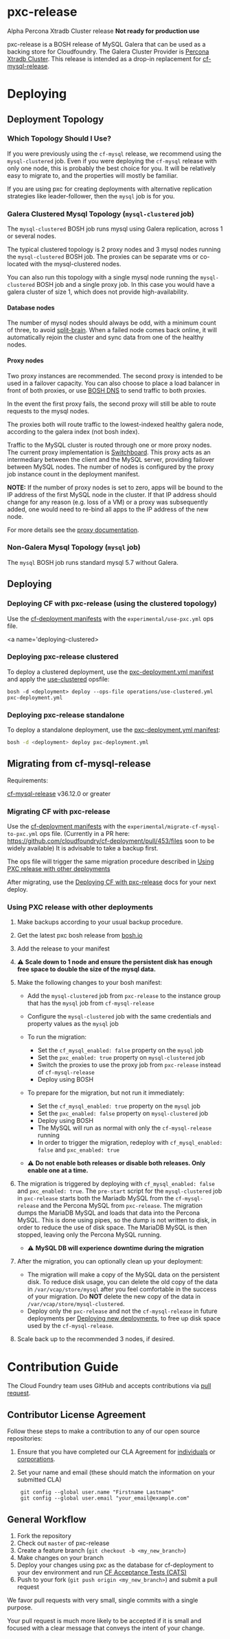 # pxc-release

Alpha Percona Xtradb Cluster release **Not ready for production use**

pxc-release is a BOSH release of MySQL Galera that can be used as a backing store for Cloudfoundry. The Galera Cluster Provider is [Percona Xtradb Cluster](https://www.percona.com/software/mysql-database/percona-xtradb-cluster).
This release is intended as a drop-in replacement for [cf-mysql-release](https://github.com/cloudfoundry/cf-mysql-release).

<a name='deploying'></a>
# Deploying

## Deployment Topology

### Which Topology Should I Use?

If you were previously using the `cf-mysql` release, we recommend using the `mysql-clustered` job. Even if you were deploying the `cf-mysql` release with only one node, this is probably the best choice for you. It will be relatively easy to migrate to, and the properties will mostly be familiar.

If you are using pxc for creating deployments with alternative replication strategies like leader-follower, then the `mysql` job is for you.

### Galera Clustered Mysql Topology (`mysql-clustered` job)
The `mysql-clustered` BOSH job runs mysql using Galera replication, across 1 or several nodes.

The typical clustered topology is 2 proxy nodes and 3 mysql nodes running the `mysql-clustered` BOSH job. The proxies can be separate vms or co-located with the mysql-clustered nodes.

You can also run this topology with a single mysql node running the `mysql-clustered` BOSH job and a single proxy job. In this case you would have a galera cluster of size 1, which does not provide high-availability.
#### Database nodes

The number of mysql nodes should always be odd, with a minimum count of three, to avoid [split-brain](http://en.wikipedia.org/wiki/Split-brain\_\(computing\)).
When a failed node comes back online, it will automatically rejoin the cluster and sync data from one of the healthy nodes.

#### Proxy nodes

Two proxy instances are recommended. The second proxy is intended to be used in a failover capacity. You can also choose to place a load balancer in front of both proxies, or use [BOSH DNS](https://bosh.io/docs/dns.html) to send traffic to both proxies.

In the event the first proxy fails, the second proxy will still be able to route requests to the mysql nodes.

The proxies both will route traffic to the lowest-indexed healthy galera node, according to the galera index (not bosh index).

Traffic to the MySQL cluster is routed through one or more proxy nodes. The current proxy implementation is [Switchboard](https://github.com/cloudfoundry-incubator/switchboard). This proxy acts as an intermediary between the client and the MySQL server, providing failover between MySQL nodes. The number of nodes is configured by the proxy job instance count in the deployment manifest.

**NOTE:** If the number of proxy nodes is set to zero, apps will be bound to the IP address of the first MySQL node in the cluster. If that IP address should change for any reason (e.g. loss of a VM) or a proxy was subsequently added, one would need to re-bind all apps to the IP address of the new node.

For more details see the [proxy documentation](/docs/proxy.md).


### Non-Galera Mysql Topology (`mysql` job)

The `mysql` BOSH job runs standard mysql 5.7 without Galera.

<a name='deploying-new-deployments'></a>
## Deploying
<a name='deploying-with-cf-deployment'></a>
### Deploying CF with pxc-release (using the clustered topology)
Use the [cf-deployment manifests](https://github.com/cloudfoundry/cf-deployment) with the `experimental/use-pxc.yml` ops file.

<a name='deploying-clustered></a>
### Deploying pxc-release clustered

To deploy a clustered deployment, use the [pxc-deployment.yml manifest](pxc-deployment.yml) and apply the [use-clustered](operations/use-clustered.yml) opsfile:

```
bosh -d <deployment> deploy --ops-file operations/use-clustered.yml pxc-deployment.yml
```

<a name='deploying-standalone'></a>
### Deploying pxc-release standalone

To deploy a standalone deployment, use the [pxc-deployment.yml manifest](pxc-deployment.yml):

```bash
bosh -d <deployment> deploy pxc-deployment.yml
```

<a name='migrating-with-cf-deployment'></a>
## Migrating from cf-mysql-release

Requirements:

[cf-mysql-release](https://github.com/cloudfoundry/cf-mysql-release/) v36.12.0 or greater

<a name='migrating-with-cf-deployment'></a>
### Migrating CF with pxc-release
Use the [cf-deployment manifests](https://github.com/cloudfoundry/cf-deployment) with the `experimental/migrate-cf-mysql-to-pxc.yml` ops file. (Currently in a PR here: https://github.com/cloudfoundry/cf-deployment/pull/453/files soon to be widely available) It is advisable to take a backup first.

The ops file will trigger the same migration procedure described in [Using PXC release with other deployments](#migrating-with-non-cf-deployments)

After migrating, use the [Deploying CF with pxc-release](#deploying-with-cf-deployment) docs for your next deploy.

<a name='migrating-with-non-cf-deployments'></a>
### Using PXC release with other deployments

1. Make backups according to your usual backup procedure.
1. Get the latest pxc bosh release from [bosh.io](http://bosh.io/releases/github.com/cloudfoundry-incubator/pxc-release)
2. Add the release to your manifest
2. ⚠️ **Scale down to 1 node and ensure the persistent disk has enough free space to double the size of the mysql data.**
3. Make the following changes to your bosh manifest:
   * Add the `mysql-clustered` job from `pxc-release` to the instance group that has the `mysql` job from `cf-mysql-release`
   * Configure the `mysql-clustered` job with the same credentials and property values as the `mysql` job
   * To run the migration:
      * Set the `cf_mysql_enabled: false` property on the `mysql` job
      * Set the `pxc_enabled: true` property on `mysql-clustered` job
      * Switch the proxies to use the proxy job from `pxc-release` instead of `cf-mysql-release`
      * Deploy using BOSH

   * To prepare for the migration, but not run it immediately:
      * Set the `cf_mysql_enabled: true` property on the `mysql` job
      * Set the `pxc_enabled: false` property on `mysql-clustered` job
      * Deploy using BOSH
      * The MySQL will run as normal with only the `cf-mysql-release` running
      * In order to trigger the migration, redeploy with `cf_mysql_enabled: false` and `pxc_enabled: true`

   * ⚠️ **Do not enable both releases or disable both releases. Only enable one at a time.**
4. The migration is triggered by deploying with `cf_mysql_enabled: false` and `pxc_enabled: true`. The `pre-start` script for the `mysql-clustered` job in `pxc-release` starts both the Mariadb MySQL from the `cf-mysql-release` and the Percona MySQL from `pxc-release`. The migration dumps the MariaDB MySQL and loads that data into the Percona MySQL. This is done using pipes, so the dump is not written to disk, in order to reduce the use of disk space. The MariaDB MySQL is then stopped, leaving only the Percona MySQL running.
   * ⚠️ **MySQL DB will experience downtime during the migration**
5. After the migration, you can optionally clean up your deployment:
   * The migration will make a copy of the MySQL data on the persistent disk. To reduce disk usage, you can delete the old copy of the data in `/var/vcap/store/mysql` after you feel comfortable in the success of your migration. Do **NOT** delete the new copy of the data in `/var/vcap/store/mysql-clustered`.
   * Deploy only the `pxc-release` and not the `cf-mysql-release` in future deployments per [Deploying new deployments](#deploying-new-deployments), to free up disk space used by the `cf-mysql-release`.

6. Scale back up to the recommended 3 nodes, if desired.

<a name='contribution-guide'></a>
# Contribution Guide

The Cloud Foundry team uses GitHub and accepts contributions via
[pull request](https://help.github.com/articles/using-pull-requests).

## Contributor License Agreement

Follow these steps to make a contribution to any of our open source repositories:

1. Ensure that you have completed our CLA Agreement for
  [individuals](https://www.cloudfoundry.org/pdfs/CFF_Individual_CLA.pdf) or
  [corporations](https://www.cloudfoundry.org/pdfs/CFF_Corporate_CLA.pdf).

1. Set your name and email (these should match the information on your submitted CLA)

        git config --global user.name "Firstname Lastname"
        git config --global user.email "your_email@example.com"

## General Workflow

1. Fork the repository
1. Check out `master` of pxc-release
1. Create a feature branch (`git checkout -b <my_new_branch>`)
1. Make changes on your branch
1. Deploy your changes using pxc as the database for cf-deployment to your dev environment and run [CF Acceptance Tests (CATS)](https://github.com/cloudfoundry/cf-acceptance-tests/)
1. Push to your fork (`git push origin <my_new_branch>`) and submit a pull request

We favor pull requests with very small, single commits with a single purpose.

Your pull request is much more likely to be accepted if it is small and focused with a clear message that conveys the intent of your change.

